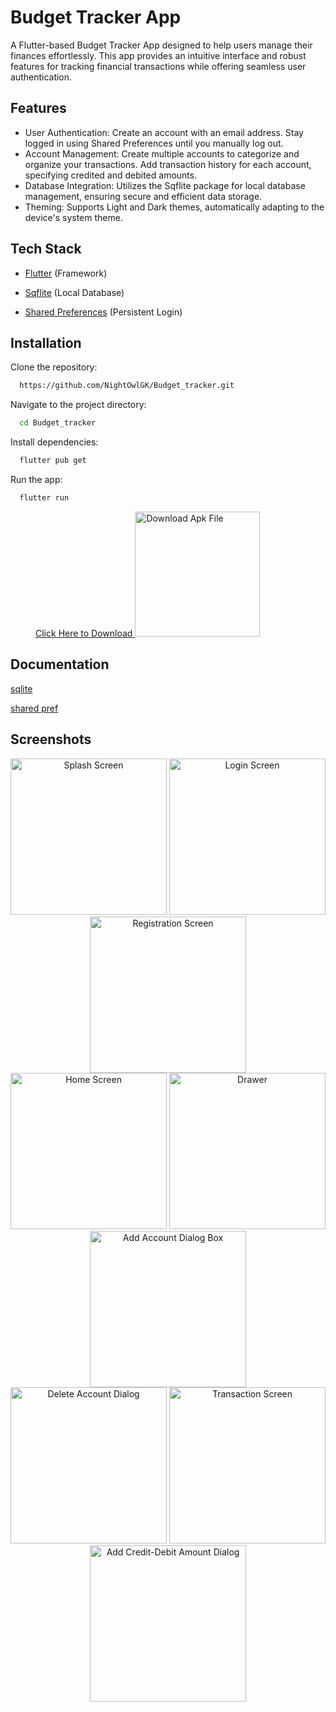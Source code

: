 
# Budget Tracker App

A Flutter-based Budget Tracker App designed to help users manage their finances effortlessly. This app provides an intuitive interface and robust features for tracking financial transactions while offering seamless user authentication.




## Features

- User Authentication: 
  Create an account with an email address.
  Stay logged in using Shared Preferences until you manually log out.
- Account Management:
  Create multiple accounts to categorize and organize your transactions.
  Add transaction history for each account, specifying credited and debited amounts.
- Database Integration:
  Utilizes the Sqflite package for local database management, ensuring secure and efficient data storage.
- Theming:
  Supports Light and Dark themes, automatically adapting to the device's system theme.


## **Tech Stack**

- [Flutter](https://flutter.dev/) (Framework)
  
- [Sqflite](https://pub.dev/packages/sqflite) (Local Database)
  
- [Shared Preferences](https://pub.dev/packages/shared_preferences) (Persistent Login)  



## Installation

Clone the repository:

```bash
  https://github.com/NightOwlGK/Budget_tracker.git
```

Navigate to the project directory:

```bash
  cd Budget_tracker  
```

Install dependencies:

```bash
  flutter pub get   
```

Run the app:

```bash
  flutter run     
```

<div style="display=inline;">
  <a href="https://github.com/NightOwlGK/Budget_Tracker/releases/download/untagged-a1c3c416bca367436234/app-release.apk">
    <figure style="caption-side: bottom;">Click Here to Download
      <img width="200px" height="200px" src="https://github.com/user-attachments/assets/cb9e0475-0555-4af6-b46f-4964fd846d59" alt="Download Apk File" />
    </figure> 
  </a>
</div>

## Documentation

[sqlite](https://docs.flutter.dev/cookbook/persistence/sqlite)

[shared pref](https://docs.flutter.dev/cookbook/persistence/key-value)

## Screenshots

<div align="center">
  <img src="https://github.com/user-attachments/assets/d592ae94-4586-4d10-9f5d-8452b8666bca" alt="Splash Screen" width="250"/>
  <img src="https://github.com/user-attachments/assets/2151f7e6-38f3-41cb-a09b-b71cc4f461f9" alt="Login Screen" width="250"/>
  <img src="https://github.com/user-attachments/assets/dc3a7d42-53a1-41b8-aa19-f1ed0ea993ee" alt="Registration Screen" width="250"/>
</div>

<div align="center">
  <img src="https://github.com/user-attachments/assets/d098554b-ea45-46e6-a38f-2cf170bd41e5" alt="Home Screen" width="250"/>
  <img src="https://github.com/user-attachments/assets/159ce87d-cbe0-4a57-b34e-6d4165dba0d2" alt="Drawer" width="250"/>
  <img src="https://github.com/user-attachments/assets/0447b916-b493-4c36-ad52-191282cb0cf2" alt="Add Account Dialog Box" width="250"/>
</div>

<div align="center">
  <img src="https://github.com/user-attachments/assets/9ccb358b-591b-4778-abd2-fb49ba8e512d" alt="Delete Account Dialog" width="250"/>
  <img src="https://github.com/user-attachments/assets/89c0355f-5a0a-4ec7-be15-36a54108bd1c" alt="Transaction Screen" width="250"/>
  <img src="https://github.com/user-attachments/assets/18ef91f0-0c2a-4c0b-a61f-a62b168fa30e" alt="Add Credit-Debit Amount Dialog" width="250"/>
</div>

